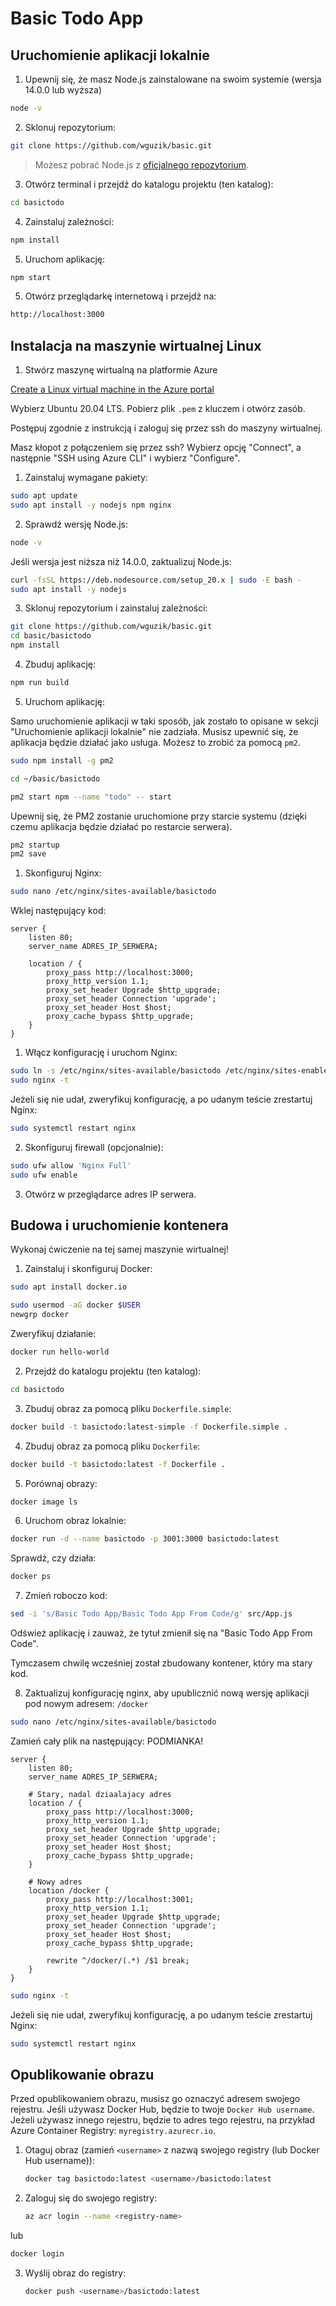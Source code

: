 # Basic Todo App

## Uruchomienie aplikacji lokalnie

1. Upewnij się, że masz Node.js zainstalowane na swoim systemie (wersja 14.0.0 lub wyższa)

```bash
node -v
```

2. Sklonuj repozytorium:

```bash
git clone https://github.com/wguzik/basic.git
```

> Możesz pobrać Node.js z [oficjalnego repozytorium](https://nodejs.org/en/download/).

3. Otwórz terminal i przejdź do katalogu projektu (ten katalog):

```bash
cd basictodo
```

4. Zainstaluj zależności:
   
```bash
npm install
```

5. Uruchom aplikację:
   
```bash
npm start
```

5. Otwórz przeglądarkę internetową i przejdź na:

```bash
http://localhost:3000
```

## Instalacja na maszynie wirtualnej Linux

1. Stwórz maszynę wirtualną na platformie Azure 

[Create a Linux virtual machine in the Azure portal](https://learn.microsoft.com/en-us/azure/virtual-machines/linux/quick-create-portal?tabs=ubuntu)

Wybierz Ubuntu 20.04 LTS.
Pobierz plik `.pem` z kluczem i otwórz zasób.

Postępuj zgodnie z instrukcją i zaloguj się przez ssh do maszyny wirtualnej.

Masz kłopot z połączeniem się przez ssh?
Wybierz opcję "Connect", a następnie "SSH using Azure CLI" i wybierz "Configure".


1. Zainstaluj wymagane pakiety:

```bash
sudo apt update
sudo apt install -y nodejs npm nginx
```

2. Sprawdź wersję Node.js:

```bash
node -v
```

   Jeśli wersja jest niższa niż 14.0.0, zaktualizuj Node.js:
   
```bash
curl -fsSL https://deb.nodesource.com/setup_20.x | sudo -E bash -
sudo apt install -y nodejs
```

3. Sklonuj repozytorium i zainstaluj zależności:

```bash
git clone https://github.com/wguzik/basic.git
cd basic/basictodo
npm install
```

4. Zbuduj aplikację:
   
```bash
npm run build
```

5. Uruchom aplikację:

Samo uruchomienie aplikacji w taki sposób, jak zostało to opisane w sekcji "Uruchomienie aplikacji lokalnie" nie zadziała. Musisz upewnić się, że aplikacja będzie działać jako usługa. Możesz to zrobić za pomocą `pm2`.

```bash
sudo npm install -g pm2
```

```bash
cd ~/basic/basictodo
```

```bash
pm2 start npm --name "todo" -- start
```

Upewnij się, że PM2 zostanie uruchomione przy starcie systemu (dzięki czemu aplikacja będzie działać po restarcie serwera).

```bash
pm2 startup
pm2 save
```

1. Skonfiguruj Nginx:

```bash
sudo nano /etc/nginx/sites-available/basictodo
```

Wklej następujący kod:

```nginx
server {
    listen 80;
    server_name ADRES_IP_SERWERA; 

    location / {
        proxy_pass http://localhost:3000;
        proxy_http_version 1.1;
        proxy_set_header Upgrade $http_upgrade;
        proxy_set_header Connection 'upgrade';
        proxy_set_header Host $host;
        proxy_cache_bypass $http_upgrade;
    }
}
```

1. Włącz konfigurację i uruchom Nginx:

```bash
sudo ln -s /etc/nginx/sites-available/basictodo /etc/nginx/sites-enabled/
sudo nginx -t
```

Jeżeli się nie udał, zweryfikuj konfigurację, a po udanym teście zrestartuj Nginx:

```bash
sudo systemctl restart nginx
```

2. Skonfiguruj firewall (opcjonalnie):

```bash
sudo ufw allow 'Nginx Full'
sudo ufw enable
```

3.  Otwórz w przeglądarce adres IP serwera.

## Budowa i uruchomienie kontenera

Wykonaj ćwiczenie na tej samej maszynie wirtualnej!

1. Zainstaluj i skonfiguruj Docker:

```bash
sudo apt install docker.io
```   

```bash
sudo usermod -aG docker $USER
newgrp docker
```
Zweryfikuj działanie:

```bash
docker run hello-world
```

2. Przejdź do katalogu projektu (ten katalog):
   
```bash
cd basictodo
```

3. Zbuduj obraz za pomocą pliku `Dockerfile.simple`:

```bash
docker build -t basictodo:latest-simple -f Dockerfile.simple .
```

4. Zbuduj obraz za pomocą pliku `Dockerfile`:

```bash
docker build -t basictodo:latest -f Dockerfile .
```

5. Porównaj obrazy:

```bash
docker image ls 
```

6. Uruchom obraz lokalnie:

```bash
docker run -d --name basictodo -p 3001:3000 basictodo:latest
```

Sprawdź, czy działa:

```bash
docker ps
```

7. Zmień roboczo kod:

```bash
sed -i 's/Basic Todo App/Basic Todo App From Code/g' src/App.js
```

Odśwież aplikację i zauważ, że tytuł zmienił się na "Basic Todo App From Code".

Tymczasem chwilę wcześniej został zbudowany kontener, który ma stary kod.

8. Zaktualizuj konfigurację nginx, aby upublicznić nową wersję aplikacji pod nowym adresem: `/docker`

```bash
sudo nano /etc/nginx/sites-available/basictodo
```

Zamień cały plik na następujący:
PODMIANKA!

```nginx
server {
    listen 80;
    server_name ADRES_IP_SERWERA;  

    # Stary, nadal dziaalajacy adres
    location / {
        proxy_pass http://localhost:3000;
        proxy_http_version 1.1;
        proxy_set_header Upgrade $http_upgrade;
        proxy_set_header Connection 'upgrade';
        proxy_set_header Host $host;
        proxy_cache_bypass $http_upgrade;
    }

    # Nowy adres
    location /docker {
        proxy_pass http://localhost:3001;
        proxy_http_version 1.1;
        proxy_set_header Upgrade $http_upgrade;
        proxy_set_header Connection 'upgrade';
        proxy_set_header Host $host;
        proxy_cache_bypass $http_upgrade;
        
        rewrite ^/docker/(.*) /$1 break;
    }
}
```

```bash
sudo nginx -t
```

Jeżeli się nie udał, zweryfikuj konfigurację, a po udanym teście zrestartuj Nginx:

```bash
sudo systemctl restart nginx
```

## Opublikowanie obrazu

Przed opublikowaniem obrazu, musisz go oznaczyć adresem swojego rejestru. Jeśli używasz Docker Hub, będzie to twoje `Docker Hub username`.
Jeżeli używasz innego rejestru, będzie to adres tego rejestru, na przykład Azure Container Registry: `myregistry.azurecr.io`.

1. Otaguj obraz (zamień `<username>` z nazwą swojego registry (lub Docker Hub username)):

   ```bash
   docker tag basictodo:latest <username>/basictodo:latest
   ```

2. Zaloguj się do swojego registry:
   
   ```bash
   az acr login --name <registry-name>
   ```

lub 

   ```bash
   docker login
   ```

3. Wyślij obraz do registry:

   ```bash
   docker push <username>/basictodo:latest
   ```

